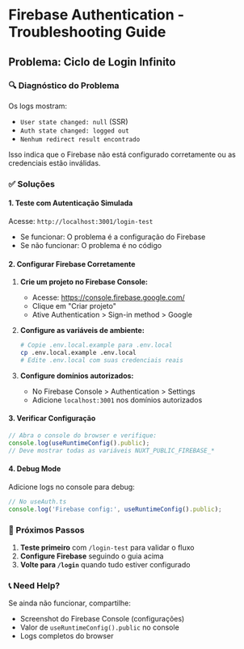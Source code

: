 # Firebase Authentication - Troubleshooting Guide

## Problema: Ciclo de Login Infinito

### 🔍 Diagnóstico do Problema
Os logs mostram:
- `User state changed: null` (SSR)
- `Auth state changed: logged out`
- `Nenhum redirect result encontrado`

Isso indica que o Firebase não está configurado corretamente ou as credenciais estão inválidas.

### ✅ Soluções

#### 1. **Teste com Autenticação Simulada**
Acesse: `http://localhost:3001/login-test`
- Se funcionar: O problema é a configuração do Firebase
- Se não funcionar: O problema é no código

#### 2. **Configurar Firebase Corretamente**

1. **Crie um projeto no Firebase Console:**
   - Acesse: https://console.firebase.google.com/
   - Clique em "Criar projeto"
   - Ative Authentication > Sign-in method > Google

2. **Configure as variáveis de ambiente:**
   ```bash
   # Copie .env.local.example para .env.local
   cp .env.local.example .env.local
   # Edite .env.local com suas credenciais reais
   ```

3. **Configure domínios autorizados:**
   - No Firebase Console > Authentication > Settings
   - Adicione `localhost:3001` nos domínios autorizados

#### 3. **Verificar Configuração**
```javascript
// Abra o console do browser e verifique:
console.log(useRuntimeConfig().public);
// Deve mostrar todas as variáveis NUXT_PUBLIC_FIREBASE_*
```

#### 4. **Debug Mode**
Adicione logs no console para debug:
```javascript
// No useAuth.ts
console.log('Firebase config:', useRuntimeConfig().public);
```

### 🚀 Próximos Passos

1. **Teste primeiro** com `/login-test` para validar o fluxo
2. **Configure Firebase** seguindo o guia acima
3. **Volte para `/login`** quando tudo estiver configurado

### 📞 Need Help?
Se ainda não funcionar, compartilhe:
- Screenshot do Firebase Console (configurações)
- Valor de `useRuntimeConfig().public` no console
- Logs completos do browser
